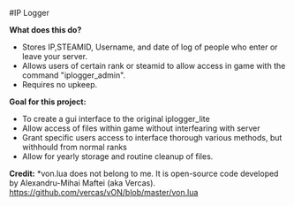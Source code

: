 #IP Logger

**What does this do?**
  * Stores IP,STEAMID, Username, and date of log of people who enter or leave your server.
  * Allows users of certain rank or steamid to allow access in game with the command "iplogger_admin".
  * Requires no upkeep.

**Goal for this project:**
  * To create a gui interface to the original iplogger_lite
  * Allow access of files within game without interfearing with server
  * Grant specific users access to interface thorough various methods, but withhould from normal ranks
  * Allow for yearly storage and routine cleanup of files.

**Credit:**
  *von.lua does not belong to me. It is open-source code developed by Alexandru-Mihai Maftei (aka Vercas). https://github.com/vercas/vON/blob/master/von.lua